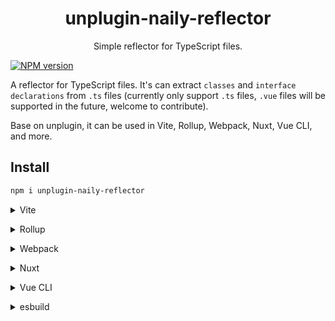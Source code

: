 <div align="center">

# unplugin-naily-reflector

Simple reflector for TypeScript files.

</div>

[![NPM version](https://img.shields.io/npm/v/unplugin-naily-reflector?color=a1b858&label=npm)](https://www.npmjs.com/package/unplugin-naily-reflector)

A reflector for TypeScript files. It's can extract `classes` and `interface declarations` from `.ts` files (currently only support `.ts` files, `.vue` files will be supported in the future, welcome to contribute).

Base on unplugin, it can be used in Vite, Rollup, Webpack, Nuxt, Vue CLI, and more.

## Install

```bash
npm i unplugin-naily-reflector
```

<details>
<summary>Vite</summary><br>

```ts
// vite.config.ts
import Reflector from 'unplugin-naily-reflector/vite'

export default defineConfig({
  plugins: [
    Reflector({ /* options */ }),
  ],
})
```

Example: [`playground/`](./playground/)

<br></details>

<details>
<summary>Rollup</summary><br>

```ts
// rollup.config.js
import Reflector from 'unplugin-naily-reflector/rollup'

export default {
  plugins: [
    Reflector({ /* options */ }),
  ],
}
```

<br></details>

<details>
<summary>Webpack</summary><br>

```ts
// webpack.config.js
module.exports = {
  /* ... */
  plugins: [
    require('unplugin-naily-reflector/webpack')({ /* options */ })
  ]
}
```

<br></details>

<details>
<summary>Nuxt</summary><br>

```ts
// nuxt.config.js
export default defineNuxtConfig({
  modules: [
    ['unplugin-naily-reflector/nuxt', { /* options */ }],
  ],
})
```

> This module works for both Nuxt 2 and [Nuxt Vite](https://github.com/nuxt/vite)

<br></details>

<details>
<summary>Vue CLI</summary><br>

```ts
// vue.config.js
module.exports = {
  configureWebpack: {
    plugins: [
      require('unplugin-naily-reflector/webpack')({ /* options */ }),
    ],
  },
}
```

<br></details>

<details>
<summary>esbuild</summary><br>

```ts
// esbuild.config.js
import { build } from 'esbuild'
import Reflector from 'unplugin-naily-reflector/esbuild'

build({
  plugins: [Reflector()],
})
```

<br></details>
